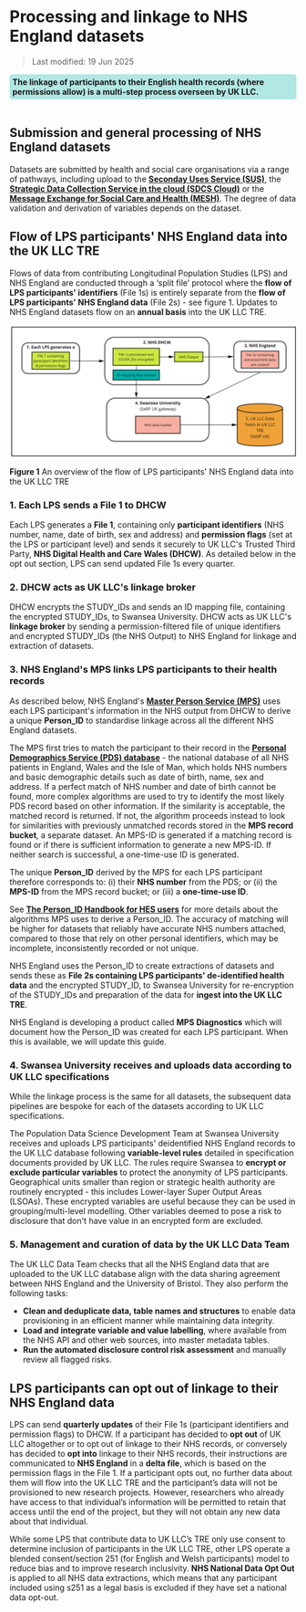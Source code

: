 # Processing and linkage to NHS England datasets
>Last modified: 19 Jun 2025
<div style="background-color: rgba(0, 178, 169, 0.3); padding: 5px; border-radius: 5px;"><strong>The linkage of participants to their English health records (where permissions allow) is a multi-step process overseen by UK LLC.</strong></div>  
<br>

## Submission and general processing of NHS England datasets
Datasets are submitted by health and social care organisations via a range of pathways, including upload to the [**Seconday Uses Service (SUS)**](https://digital.nhs.uk/services/secondary-uses-service-sus), the [**Strategic Data Collection Service in the cloud (SDCS Cloud)**](https://digital.nhs.uk/services/strategic-data-collection-service-in-the-cloud-sdcs-cloud) or the [**Message Exchange for Social Care and Health (MESH)**](https://digital.nhs.uk/services/message-exchange-for-social-care-and-health-mesh). The degree of data validation and derivation of variables depends on the dataset.

## Flow of LPS participants' NHS England data into the UK LLC TRE
Flows of data from contributing Longitudinal Population Studies (LPS) and NHS England are conducted through a ‘split file’ protocol where the **flow of LPS participants' identifiers** (File 1s) is entirely separate from the **flow of LPS participants' NHS England data** (File 2s) - see figure 1. Updates to NHS England datasets flow on an **annual basis** into the UK LLC TRE. 

<img src="../../../images/Linkage_UKLLCDataFlows_Figure1b.jpg" width="600"/>

**Figure 1** An overview of the flow of LPS participants' NHS England data into the UK LLC TRE  

### 1. Each LPS sends a File 1 to DHCW

Each LPS generates a **File 1**, containing only **participant identifiers** (NHS number, name, date of birth, sex and address) and **permission flags** (set at the LPS or participant level) and sends it securely to UK LLC's Trusted Third Party, **NHS Digital Health and Care Wales (DHCW)**. As detailed below in the opt out section, LPS can send updated File 1s every quarter.  

### 2. DHCW acts as UK LLC's linkage broker

DHCW encrypts the STUDY_IDs and sends an ID mapping file, containing the encrypted STUDY_IDs, to Swansea University. DHCW acts as UK LLC's **linkage broker** by sending a permission-filtered file of unique identifiers and encrypted STUDY_IDs (the NHS Output) to NHS England for linkage and extraction of datasets. 

### 3. NHS England's MPS links LPS participants to their health records 
As described below, NHS England's [**Master Person Service (MPS)**](https://digital.nhs.uk/services/personal-demographics-service/master-person-service) uses each LPS participant's information in the NHS output from DHCW to derive a unique **Person_ID** to standardise linkage across all the different NHS England datasets.   

The MPS first tries to match the participant to their record in the [**Personal Demographics Service (PDS) database**](https://digital.nhs.uk/services/personal-demographics-service) - the national database of all NHS patients in England, Wales and the Isle of Man, which holds NHS numbers and basic demographic details such as date of birth, name, sex and address. If a perfect match of NHS number and date of birth cannot be found, more complex algorithms are used to try to identify the most likely PDS record based on other information. If the similarity is acceptable, the matched record is returned. If not, the algorithm proceeds instead to look for similarities with previously unmatched records stored in the **MPS record bucket**, a separate dataset. An MPS-ID is generated if a matching record is found or if there is sufficient information to generate a new MPS-ID. If neither search is successful, a one-time-use ID is generated.   

The unique **Person_ID** derived by the MPS for each LPS participant therefore corresponds to: (i) their **NHS number** from the PDS; or (ii) the **MPS-ID** from the MPS record bucket; or (iii) a **one-time-use ID**.  

See [**The Person_ID Handbook for HES users**](https://digital.nhs.uk/services/personal-demographics-service/master-person-service/the-person_id-handbook) for more details about the algorithms MPS uses to derive a Person_ID. The accuracy of matching will be higher for datasets that reliably have accurate NHS numbers attached, compared to those that rely on other personal identifiers, which may be incomplete, inconsistently recorded or not unique.

NHS England uses the Person_ID to create extractions of datasets and sends these as **File 2s containing LPS participants' de-identified health data** and the encrypted STUDY_ID, to Swansea University for re-encryption of the STUDY_IDs and preparation of the data for **ingest into the UK LLC TRE**. 

NHS England is developing a product called **MPS Diagnostics** which will document how the Person_ID was created for each LPS participant. When this is available, we will update this guide.   

### 4. Swansea University receives and uploads data according to UK LLC specifications
While the linkage process is the same for all datasets, the subsequent data pipelines are bespoke for each of the datasets according to UK LLC specifications.   

The Population Data Science Development Team at Swansea University receives and uploads LPS participants' deidentified NHS England records to the UK LLC database following **variable-level rules** detailed in specification documents provided by UK LLC. The rules require Swansea to **encrypt or exclude particular variables** to protect the anonymity of LPS participants. Geographical units smaller than region or strategic health authority are routinely encrypted - this includes Lower-layer Super Output Areas (LSOAs). These encrypted variables are useful because they can be used in grouping/multi-level modelling. Other variables deemed to pose a risk to disclosure that don't have value in an encrypted form are excluded.

### 5. Management and curation of data by the UK LLC Data Team
The UK LLC Data Team checks that all the NHS England data that are uploaded to the UK LLC database align with the data sharing agreement between NHS England and the University of Bristol. They also perform the following tasks:   
* **Clean and deduplicate data, table names and structures** to enable data provisioning in an efficient manner while maintaining data integrity.    
* **Load and integrate variable and value labelling**, where available from the NHS API and other web sources, into master metadata tables.  
* **Run the automated disclosure control risk assessment** and manually review all flagged risks.  

## LPS participants can opt out of linkage to their NHS England data
LPS can send **quarterly updates** of their File 1s (participant identifiers and permission flags) to DHCW. If a participant has decided to **opt out** of UK LLC altogether or to opt out of linkage to their NHS records, or conversely has decided to **opt into** linkage to their NHS records, their instructions are communicated to **NHS England** in a **delta file**, which is based on the permission flags in the File 1. If a participant opts out, no further data about them will flow into the UK LLC TRE and the participant’s data will not be provisioned to new research projects. However, researchers who already have access to that individual’s information will be permitted to retain that access until the end of the project, but they will not obtain any new data about that individual.   

While some LPS that contribute data to UK LLC’s TRE only use consent to determine inclusion of participants in the UK LLC TRE, other LPS operate a blended consent/section 251 (for English and Welsh participants) model to reduce bias and to improve research inclusivity. **NHS National Data Opt Out** is applied to all NHS data extractions, which means that any participant included using s251 as a legal basis is excluded if they have set a national data opt-out. 